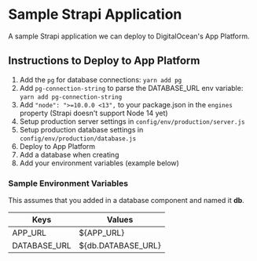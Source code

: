 # Sample Strapi Application

A sample Strapi application we can deploy to DigitalOcean's App Platform.

## Instructions to Deploy to App Platform

1. Add the `pg` for database connections: `yarn add pg`
1. Add `pg-connection-string` to parse the DATABASE_URL env variable: `yarn add pg-connection-string`
1. Add `"node": ">=10.0.0 <13",` to your package.json in the `engines` property (Strapi doesn't support Node 14 yet)
1. Setup production server settings in `config/env/production/server.js`
1. Setup production database settings in `config/env/production/database.js`
1. Deploy to App Platform
1. Add a database when creating
1. Add your environment variables (example below)

### Sample Environment Variables

This assumes that you added in a database component and named it **db**.

| Keys         | Values             |
| ------------ | ------------------ |
| APP_URL      | ${APP_URL}         |
| DATABASE_URL | ${db.DATABASE_URL} |
